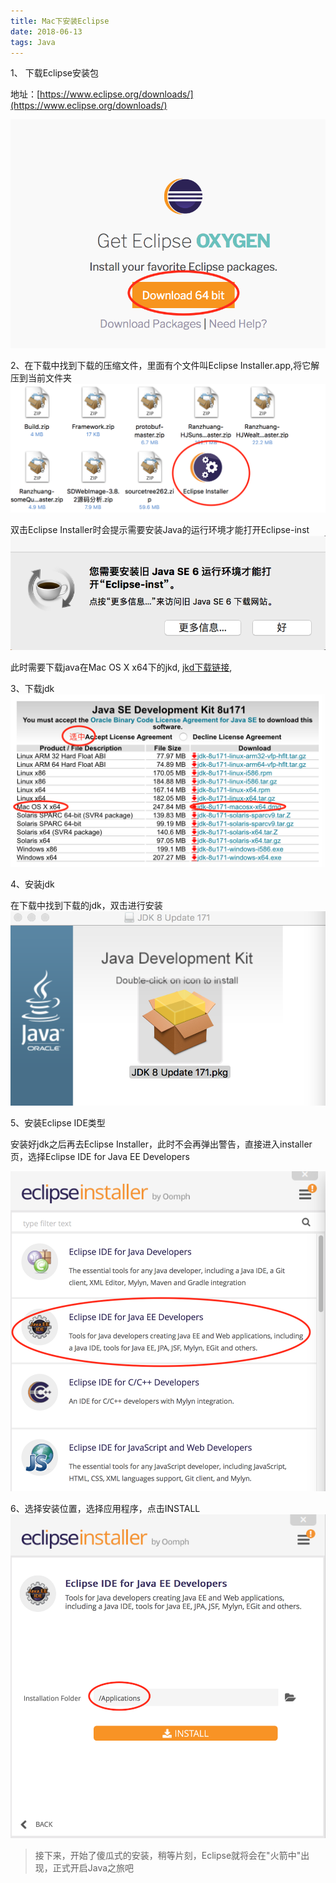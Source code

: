 ```yaml
---
title: Mac下安装Eclipse
date: 2018-06-13
tags: Java
---
```


1、 下载Eclipse安装包

地址：[https://www.eclipse.org/downloads/](https://www.eclipse.org/downloads/)

![图1](Mac下安装Eclipse/23DAA75A-EC42-490F-A903-5B6B805CC518.png)

2、在下载中找到下载的压缩文件，里面有个文件叫Eclipse Installer.app,将它解压到当前文件夹
![图2](Mac下安装Eclipse/FE0CB5CE-F433-464B-BC05-024EA5773F7B.png)

双击Eclipse Installer时会提示需要安装Java的运行环境才能打开Eclipse-inst
![图3](Mac下安装Eclipse/DD1F95F2-D551-49FE-AEF2-66609DC90319.png)

此时需要下载java在Mac OS X x64下的jkd, [jkd下载链接](http://www.oracle.com/technetwork/java/javase/downloads/jdk8-downloads-2133151.html),

3、下载jdk
![图4](Mac下安装Eclipse/1E881BF7-CB80-4FAE-AE55-645CD65099DE.png)

4、安装jdk

在下载中找到下载的jdk，双击进行安装
![图5](Mac下安装Eclipse/A3274640-0B67-4EB2-AAFF-4F68E0A2019B.png)


5、安装Eclipse IDE类型

安装好jdk之后再去Eclipse Installer，此时不会再弹出警告，直接进入installer页，选择Eclipse IDE for Java EE Developers

![图6](Mac下安装Eclipse/B1F03853-B8F4-4350-AE01-C981DE95B3F8.png)

6、选择安装位置，选择应用程序，点击INSTALL
![图7](Mac下安装Eclipse/6C1AFC3B-6F02-42BA-8505-DD8D6B90912C.png)



>接下来，开始了傻瓜式的安装，稍等片刻，Eclipse就将会在"火箭中"出现，正式开启Java之旅吧
